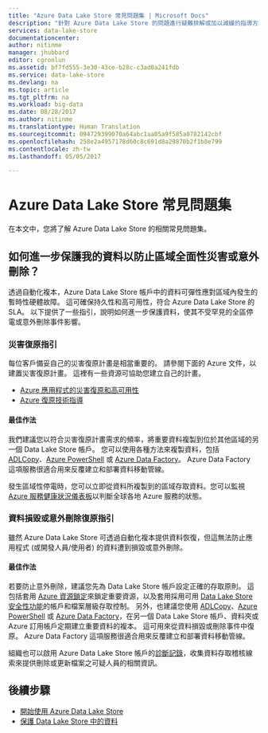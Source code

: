 ```yaml
---
title: "Azure Data Lake Store 常見問題集 | Microsoft Docs"
description: "針對 Azure Data Lake Store 的問題進行疑難排解或加以減緩的指導方針"
services: data-lake-store
documentationcenter: 
author: nitinme
manager: jhubbard
editor: cgronlun
ms.assetid: bf7fd555-3e30-43ce-b28c-c3ad0a241fdb
ms.service: data-lake-store
ms.devlang: na
ms.topic: article
ms.tgt_pltfrm: na
ms.workload: big-data
ms.date: 08/28/2017
ms.author: nitinme
ms.translationtype: Human Translation
ms.sourcegitcommit: 094729399070a64abc1aa05a9f585a0782142cbf
ms.openlocfilehash: 258e2a4957178d60c8c691d8a29878b2f1b8e799
ms.contentlocale: zh-tw
ms.lasthandoff: 05/05/2017

---
```

# <a name="frequently-asked-questions-for-azure-data-lake-store"></a>Azure Data Lake Store 常見問題集
在本文中，您將了解 Azure Data Lake Store 的相關常見問題集。

## <a name="how-can-i-further-protect-my-data-from-region-wide-disasters-or-accidental-deletions"></a>如何進一步保護我的資料以防止區域全面性災害或意外刪除？
透過自動化複本，Azure Data Lake Store 帳戶中的資料可彈性應對區域內發生的暫時性硬體故障。 這可確保持久性和高可用性，符合 Azure Data Lake Store 的 SLA。 以下提供了一些指引，說明如何進一步保護資料，使其不受罕見的全區停電或意外刪除事件影響。

### <a name="disaster-recovery-guidance"></a>災害復原指引
每位客戶備妥自己的災害復原計畫是相當重要的。 請參閱下面的 Azure 文件，以建置災害復原計畫。 這裡有一些資源可協助您建立自己的計畫。

* [Azure 應用程式的災害復原和高可用性](../resiliency/resiliency-disaster-recovery-high-availability-azure-applications.md)
* [Azure 復原技術指導](../resiliency/resiliency-technical-guidance.md)

#### <a name="best-practices"></a>最佳作法
我們建議您以符合災害復原計畫需求的頻率，將重要資料複製到位於其他區域的另一個 Data Lake Store 帳戶。 您可以使用各種方法來複製資料，包括 [ADLCopy](data-lake-store-copy-data-azure-storage-blob.md)、[Azure PowerShell](data-lake-store-get-started-powershell.md) 或 [Azure Data Factory](../data-factory/data-factory-azure-datalake-connector.md)。 Azure Data Factory 這項服務很適合用來反覆建立和部署資料移動管線。

發生區域性停電時，您可以立即從資料所複製到的區域存取資料。您可以監視 [Azure 服務健康狀況儀表板](https://azure.microsoft.com/status/)以判斷全球各地 Azure 服務的狀態。

### <a name="data-corruption-or-accidental-deletion-recovery-guidance"></a>資料損毀或意外刪除復原指引
雖然 Azure Data Lake Store 可透過自動化複本提供資料恢復，但這無法防止應用程式 (或開發人員/使用者) 的資料遭到損毀或意外刪除。

#### <a name="best-practices"></a>最佳作法
若要防止意外刪除，建議您先為 Data Lake Store 帳戶設定正確的存取原則。  這包括套用 [Azure 資源鎖定](../azure-resource-manager/resource-group-lock-resources.md)來鎖定重要資源，以及套用採用可用 [Data Lake Store 安全性功能](data-lake-store-security-overview.md)的帳戶和檔案層級存取控制。 另外，也建議您使用 [ADLCopy](data-lake-store-copy-data-azure-storage-blob.md)、[Azure PowerShell](data-lake-store-get-started-powershell.md) 或 [Azure Data Factory](../data-factory/data-factory-azure-datalake-connector.md)，在另一個 Data Lake Store 帳戶、資料夾或 Azure 訂用帳戶定期建立重要資料的複本。  這可用來從資料損毀或刪除事件中復原。 Azure Data Factory 這項服務很適合用來反覆建立和部署資料移動管線。

組織也可以啟用 Azure Data Lake Store 帳戶的[診斷記錄](data-lake-store-diagnostic-logs.md)，收集資料存取稽核線索來提供刪除或更新檔案之可疑人員的相關資訊。

## <a name="next-steps"></a>後續步驟
* [開始使用 Azure Data Lake Store](data-lake-store-get-started-portal.md)
* [保護 Data Lake Store 中的資料](data-lake-store-secure-data.md)


